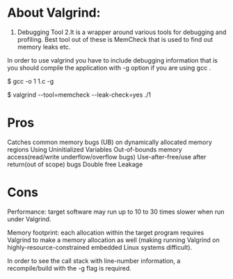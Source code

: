 About Valgrind:
===================

1. Debugging Tool
2.It is a wrapper around various tools for debugging and profiling.
	Best tool out of these is MemCheck that is used to find out memory leaks etc.

In order to use valgrind you have to include debugging information that is you should compile the application with -g option if you are using gcc .

$ gcc -o 1 1.c -g

$ valgrind --tool=memcheck --leak-check=yes  ./1

Pros
==========

Catches common memory bugs (UB) on dynamically allocated memory regions
	Using Uninitialized Variables
	Out-of-bounds memory access(read/write underflow/overflow bugs)
	Use-after-free/use after return(out of scope) bugs
	Double free
	Leakage

Cons
==========

Performance: target software may run up to 10 to 30 times slower when run under Valgrind.

Memory footprint: each allocation within the target program requires Valgrind to make a memory allocation as well (making running Valgrind on highly-resource-constrained embedded Linux systems difficult).

In order to see the call stack with line-number information, a recompile/build with the -g flag is required.
